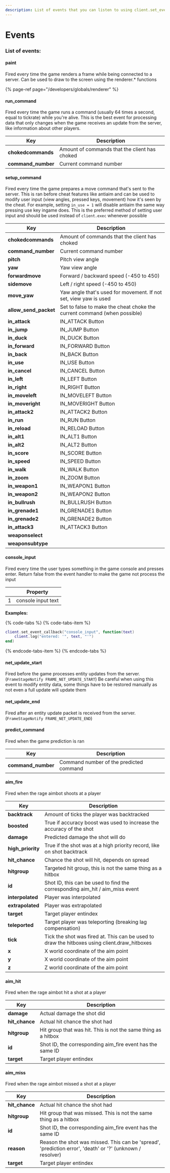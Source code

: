 ```yaml
---
description: List of events that you can listen to using client.set_event_callback
---
```

# Events

### List of events:

#### paint

Fired every time the game renders a frame while being connected to a server. Can be used to draw to the screen using the renderer.* functions


{% page-ref page="/developers/globals/renderer" %}


#### run_command

Fired every time the game runs a command (usually 64 times a second, equal to tickrate) while you're alive. This is the best event for processing data that only changes when the game receives an update from the server, like information about other players.

Key | Description
--- | -----------
 **chokedcommands** | Amount of commands that the client has choked
 **command_number** | Current command number



#### setup_command

Fired every time the game prepares a move command that's sent to the server. This is ran before cheat features like antiaim and can be used to modify user input (view angles, pressed keys, movement) how it's seen by the cheat. For example, setting `in_use = 1` will disable antiaim the same way pressing use key ingame does. This is the preferred method of setting user input and should be used instead of `client.exec` whenever possible

Key | Description
--- | -----------
 **chokedcommands** | Amount of commands that the client has choked
 **command_number** | Current command number
 **pitch** | Pitch view angle
 **yaw** | Yaw view angle
 **forwardmove** | Forward / backward speed (-450 to 450)
 **sidemove** | Left / right speed (-450 to 450)
 **move_yaw** | Yaw angle that's used for movement. If not set, view yaw is used
 **allow_send_packet** | Set to false to make the cheat choke the current command (when possible)
 **in_attack** | IN_ATTACK Button
 **in_jump** | IN_JUMP Button
 **in_duck** | IN_DUCK Button
 **in_forward** | IN_FORWARD Button
 **in_back** | IN_BACK Button
 **in_use** | IN_USE Button
 **in_cancel** | IN_CANCEL Button
 **in_left** | IN_LEFT Button
 **in_right** | IN_RIGHT Button
 **in_moveleft** | IN_MOVELEFT Button
 **in_moveright** | IN_MOVERIGHT Button
 **in_attack2** | IN_ATTACK2 Button
 **in_run** | IN_RUN Button
 **in_reload** | IN_RELOAD Button
 **in_alt1** | IN_ALT1 Button
 **in_alt2** | IN_ALT2 Button
 **in_score** | IN_SCORE Button
 **in_speed** | IN_SPEED Button
 **in_walk** | IN_WALK Button
 **in_zoom** | IN_ZOOM Button
 **in_weapon1** | IN_WEAPON1 Button
 **in_weapon2** | IN_WEAPON2 Button
 **in_bullrush** | IN_BULLRUSH Button
 **in_grenade1** | IN_GRENADE1 Button
 **in_grenade2** | IN_GRENADE2 Button
 **in_attack3** | IN_ATTACK3 Button
 **weaponselect** | 
 **weaponsubtype** | 



#### console_input

Fired every time the user types something in the game console and presses enter. Return false from the event handler to make the game not process the input

|| Property
------ | --------
 1 | console input text


**Examples:**

{% code-tabs %}
{% code-tabs-item %}
```lua
client.set_event_callback("console_input", function(text)
	client.log("entered: '", text, "'")
end)
```
{% endcode-tabs-item %}
{% endcode-tabs %}

#### net_update_start

Fired before the game processes entity updates from the server. (`FrameStageNotify FRAME_NET_UPDATE_START`) Be careful when using this event to modify entity data, some things have to be restored manually as not even a full update will update them



#### net_update_end

Fired after an entity update packet is received from the server. (`FrameStageNotify FRAME_NET_UPDATE_END`)



#### predict_command

Fired when the game prediction is ran

Key | Description
--- | -----------
 **command_number** | Command number of the predicted command



#### aim_fire

Fired when the rage aimbot shoots at a player

Key | Description
--- | -----------
 **backtrack** | Amount of ticks the player was backtracked
 **boosted** | True if accuracy boost was used to increase the accuracy of the shot
 **damage** | Predicted damage the shot will do
 **high_priority** | True if the shot was at a high priority record, like on shot backtrack
 **hit_chance** | Chance the shot will hit, depends on spread
 **hitgroup** | Targeted hit group, this is not the same thing as a hitbox
 **id** | Shot ID, this can be used to find the corresponding aim_hit / aim_miss event
 **interpolated** | Player was interpolated
 **extrapolated** | Player was extrapolated
 **target** | Target player entindex
 **teleported** | Target player was teleporting (breaking lag compensation)
 **tick** | Tick the shot was fired at. This can be used to draw the hitboxes using client.draw_hitboxes
 **x** | X world coordinate of the aim point
 **y** | X world coordinate of the aim point
 **z** | Z world coordinate of the aim point



#### aim_hit

Fired when the rage aimbot hit a shot at a player

Key | Description
--- | -----------
 **damage** | Actual damage the shot did
 **hit_chance** | Actual hit chance the shot had
 **hitgroup** | Hit group that was hit. This is not the same thing as a hitbox
 **id** | Shot ID, the corresponding aim_fire event has the same ID
 **target** | Target player entindex



#### aim_miss

Fired when the rage aimbot missed a shot at a player

Key | Description
--- | -----------
 **hit_chance** | Actual hit chance the shot had
 **hitgroup** | Hit group that was missed. This is not the same thing as a hitbox
 **id** | Shot ID, the corresponding aim_fire event has the same ID
 **reason** | Reason the shot was missed. This can be 'spread', 'prediction error', 'death' or '?' (unknown / resolver)
 **target** | Target player entindex



